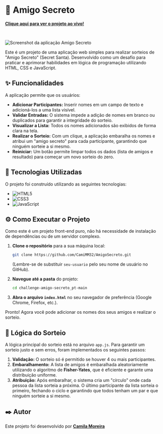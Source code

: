 # 🎁 Amigo Secreto

**[Clique aqui para ver o projeto ao vivo!](https://CamiMM32.github.io/AmigoSecreto/)**

<br>

![Screenshot da aplicação Amigo Secreto](./screenshot.png)

Este é um projeto de uma aplicação web simples para realizar sorteios de "Amigo Secreto" (Secret Santa). Desenvolvido como um desafio para praticar e aprimorar habilidades em lógica de programação utilizando HTML, CSS e JavaScript.

## ✨ Funcionalidades

A aplicação permite que os usuários:

- **Adicionar Participantes:** Inserir nomes em um campo de texto e adicioná-los a uma lista visível.
- **Validar Entradas:** O sistema impede a adição de nomes em branco ou duplicados para garantir a integridade do sorteio.
- **Visualizar a Lista:** Todos os nomes adicionados são exibidos de forma clara na tela.
- **Realizar o Sorteio:** Com um clique, a aplicação embaralha os nomes e atribui um "amigo secreto" para cada participante, garantindo que ninguém sorteie a si mesmo.
- **Reiniciar:** Um botão permite limpar todos os dados (lista de amigos e resultado) para começar um novo sorteio do zero.

## 🚀 Tecnologias Utilizadas

O projeto foi construído utilizando as seguintes tecnologias:

- ![HTML5](https://img.shields.io/badge/html5-%23E34F26.svg?style=for-the-badge&logo=html5&logoColor=white)
- ![CSS3](https://img.shields.io/badge/css3-%231572B6.svg?style=for-the-badge&logo=css3&logoColor=white)
- ![JavaScript](https://img.shields.io/badge/javascript-%23323330.svg?style=for-the-badge&logo=javascript&logoColor=%23F7DF1E)

## ⚙️ Como Executar o Projeto

Como este é um projeto front-end puro, não há necessidade de instalação de dependências ou de um servidor complexo.

1.  **Clone o repositório** para a sua máquina local:
    ```bash
    git clone https://github.com/CamiMM32/AmigoSecreto.git
    ```
    (Lembre-se de substituir `seu-usuario` pelo seu nome de usuário no GitHub).

2.  **Navegue até a pasta** do projeto:
    ```bash
    cd challenge-amigo-secreto_pt-main
    ```

3.  **Abra o arquivo `index.html`** no seu navegador de preferência (Google Chrome, Firefox, etc.).

Pronto! Agora você pode adicionar os nomes dos seus amigos e realizar o sorteio.

## 📝 Lógica do Sorteio

A lógica principal do sorteio está no arquivo `app.js`. Para garantir um sorteio justo e sem erros, foram implementados os seguintes passos:

1.  **Validação:** O sorteio só é permitido se houver 4 ou mais participantes.
2.  **Embaralhamento:** A lista de amigos é embaralhada aleatoriamente utilizando o algoritmo de **Fisher-Yates**, que é eficiente e garante uma distribuição uniforme.
3.  **Atribuição:** Após embaralhar, o sistema cria um "círculo" onde cada pessoa da lista sorteia a próxima. O último participante da lista sorteia o primeiro, fechando o ciclo e garantindo que todos tenham um par e que ninguém sorteie a si mesmo.

## ✒️ Autor

Este projeto foi desenvolvido por **[Camila Moreira](https://github.com/CamiMM32)**

